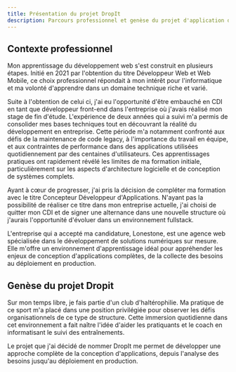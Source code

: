 ```yaml
---
title: Présentation du projet DropIt
description: Parcours professionnel et genèse du projet d'application de gestion de club d'haltérophilie
---
```


## Contexte professionnel

Mon apprentissage du développement web s'est construit en plusieurs étapes. Initié en 2021 par l'obtention du titre Développeur Web et Web Mobile, ce choix professionnel répondait à mon intérêt pour l'informatique et ma volonté d'apprendre dans un domaine technique riche et varié.

Suite à l'obtention de celui ci, j'ai eu l'opportunité d'être embauché en CDI en tant que développeur front-end dans l'entreprise où j'avais réalisé mon stage de fin d'étude. L'expérience de deux années qui a suivi m'a permis de consolider mes bases techniques tout en découvrant la réalité du développement en entreprise. Cette période m'a notamment confronté aux défis de la maintenance de code legacy, à l'importance du travail en équipe, et aux contraintes de performance dans des applications utilisées quotidiennement par des centaines d'utilisateurs. Ces apprentissages pratiques ont rapidement révélé les limites de ma formation initiale, particulièrement sur les aspects d'architecture logicielle et de conception de systèmes complets.

Ayant à cœur de progresser, j'ai pris la décision de compléter ma formation avec le titre Concepteur Développeur d'Applications. N'ayant pas la possibilité de réaliser ce titre dans mon entreprise actuelle, j'ai choisi de quitter mon CDI et de signer une alternance dans une nouvelle structure où j'aurais l'opportunité d'évoluer dans un environnement fullstack.

L'entreprise qui a accepté ma candidature, Lonestone, est une agence web spécialisée dans le développement de solutions numériques sur mesure. Elle m'offre un environnement d'apprentissage idéal pour appréhender les enjeux de conception d'applications complètes, de la collecte des besoins au déploiement en production.

## Genèse du projet Dropit

Sur mon temps libre, je fais partie d'un club d'haltérophilie. Ma pratique de ce sport m'a placé dans une position privilégiée pour observer les défis organisationnels de ce type de structure. Cette immersion quotidienne dans cet environnement a fait naître l'idée d'aider les pratiquants et le coach en informatisant le suivi des entraînements.

Le projet que j'ai décidé de nommer DropIt me permet de développer une approche complète de la conception d'applications, depuis l'analyse des besoins jusqu'au déploiement en production.
